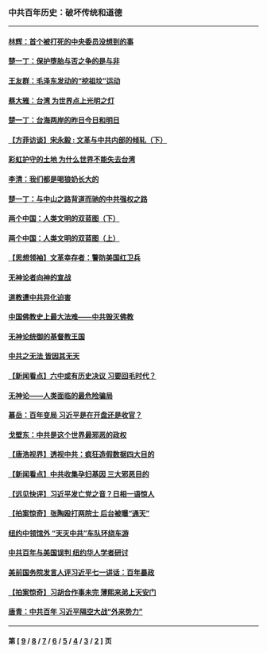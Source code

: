 ### 中共百年历史：破坏传统和道德
---
#### [林辉：首个被打死的中央委员没想到的事](../../pages/nf1176114/n13987400.md?05050430) 
#### [楚一丁：保护堕胎与否之争的是与非](../../pages/nf1176114/n13815642.md?05050430) 
#### [王友群：毛泽东发动的“挖祖坟”运动](../../pages/nf1176114/n13723639.md?05050430) 
#### [蔡大雅：台湾 为世界点上光明之灯](../../pages/nf1176114/n13531530.md?05050430) 
#### [楚一丁：台海两岸的昨日今日和明日](../../pages/nf1176114/n13531468.md?05050430) 
#### [【方菲访谈】宋永毅 : 文革与中共内部的倾轧（下）](../../pages/nf1176114/n13486836.md?05050430) 
#### [彩虹护守的土地 为什么世界不能失去台湾](../../pages/nf1176114/n13476849.md?05050430) 
#### [李清：我们都是喝狼奶长大的](../../pages/nf1176114/n13471478.md?05050430) 
#### [楚一丁：与中山之路背道而驰的中共强权之路](../../pages/nf1176114/n13437270.md?05050430) 
#### [两个中国：人类文明的双蓝图（下）](../../pages/nf1176114/n13423132.md?05050430) 
#### [两个中国：人类文明的双蓝图（上）](../../pages/nf1176114/n13422687.md?05050430) 
#### [【思想领袖】文革幸存者：警防美国红卫兵](../../pages/nf1176114/n13339289.md?05050430) 
#### [无神论者向神的宣战](../../pages/nf1176114/n13281535.md?05050430) 
#### [道教遭中共异化迫害](../../pages/nf1176114/n13281463.md?05050430) 
#### [中国佛教史上最大法难——中共毁灭佛教](../../pages/nf1176114/n13281397.md?05050430) 
#### [无神论统御的基督教王国](../../pages/nf1176114/n13281280.md?05050430) 
#### [中共之无法 皆因其无天](../../pages/nf1176114/n13281088.md?05050430) 
#### [【新闻看点】六中或有历史决议 习要回毛时代？](../../pages/nf1176114/n13222895.md?05050430) 
#### [无神论——人类面临的最危险骗局](../../pages/nf1176114/n13196137.md?05050430) 
#### [慕岳：百年变局 习近平是在开盘还是收官？](../../pages/nf1176114/n13206516.md?05050430) 
#### [戈壁东：中共是这个世界最邪恶的政权](../../pages/nf1176114/n13085641.md?05050430) 
#### [【唐浩视界】透视中共：疯狂造假数据四大目的](../../pages/nf1176114/n13080590.md?05050430) 
#### [【新闻看点】中共收集孕妇基因 三大邪恶目的](../../pages/nf1176114/n13077182.md?05050430) 
#### [【远见快评】习近平发亡党之音？日相一语惊人](../../pages/nf1176114/n13074809.md?05050430) 
#### [【拍案惊奇】张陶殴打两院士 后台被曝“通天”](../../pages/nf1176114/n13070496.md?05050430) 
#### [纽约中领馆外 “天灭中共”车队环绕车游](../../pages/nf1176114/n13070693.md?05050430) 
#### [中共百年与美国误判 纽约华人学者研讨](../../pages/nf1176114/n13067969.md?05050430) 
#### [美前国务院发言人评习近平七一讲话：百年暴政](../../pages/nf1176114/n13066986.md?05050430) 
#### [【拍案惊奇】习胡合作事未完 薄熙来弟上天安门](../../pages/nf1176114/n13065867.md?05050430) 
#### [唐青：中共百年 习近平隔空大战“外来势力”](../../pages/nf1176114/n13065976.md?05050430) 

---
#### 第 [ [9](./9.md?05050430) / [8](./8.md?05050430) / [7](./7.md?05050430) / [6](./6.md?05050430) / [5](./5.md?05050430) / [4](./4.md?05050430) / [3](./3.md?05050430) / [2](./2.md?05050430) ] 页
